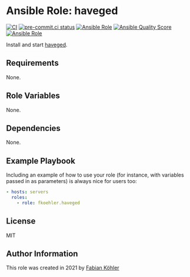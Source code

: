 # Ansible Role: haveged

[![CI](https://github.com/f-koehler/ansible-role-haveged/workflows/CI/badge.svg?event=push)](https://github.com/f-koehler/ansible-role-haveged/actions?query=workflow%3ACI)
[![pre-commit.ci status](https://results.pre-commit.ci/badge/github/f-koehler/ansible-role-haveged/main.svg)](https://results.pre-commit.ci/latest/github/f-koehler/ansible-role-haveged/main)
[![Ansible Role](https://img.shields.io/ansible/role/56442)](https://galaxy.ansible.com/f_koehler/haveged)
[![Ansible Quality Score](https://img.shields.io/ansible/quality/56442)](https://galaxy.ansible.com/f_koehler/haveged)
[![Ansible Role](https://img.shields.io/ansible/role/d/56442)](https://galaxy.ansible.com/f_koehler/haveged)

Install and start [haveged](https://www.issihosts.com/haveged/).

## Requirements

None.

## Role Variables

None.

## Dependencies

None.

## Example Playbook

Including an example of how to use your role (for instance, with variables passed in as parameters) is always nice for users too:

```yaml
- hosts: servers
  roles:
    - role: fkoehler.haveged
```

## License

MIT

## Author Information

This role was created in 2021 by [Fabian Köhler](https://fkoehler.xyz)
